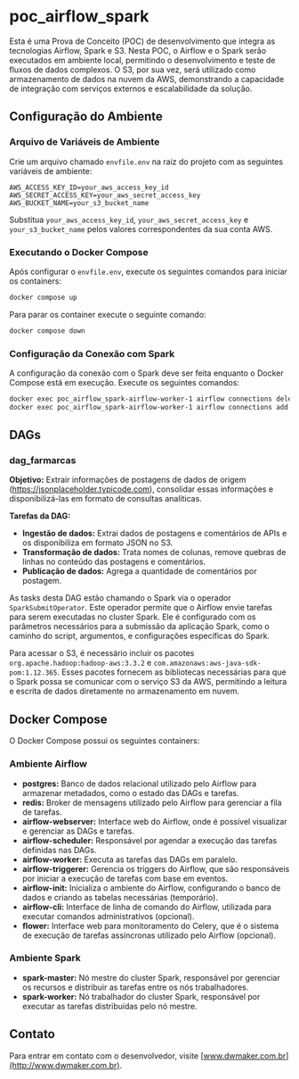 # poc_airflow_spark
Esta é uma Prova de Conceito (POC) de desenvolvimento que integra as tecnologias Airflow, Spark e S3. Nesta POC, o Airflow e o Spark serão executados em ambiente local, permitindo o desenvolvimento e teste de fluxos de dados complexos. O S3, por sua vez, será utilizado como armazenamento de dados na nuvem da AWS, demonstrando a capacidade de integração com serviços externos e escalabilidade da solução.

## Configuração do Ambiente

### Arquivo de Variáveis de Ambiente

Crie um arquivo chamado `envfile.env` na raiz do projeto com as seguintes variáveis de ambiente:

```
AWS_ACCESS_KEY_ID=your_aws_access_key_id
AWS_SECRET_ACCESS_KEY=your_aws_secret_access_key
AWS_BUCKET_NAME=your_s3_bucket_name
```

Substitua `your_aws_access_key_id`, `your_aws_secret_access_key` e `your_s3_bucket_name` pelos valores correspondentes da sua conta AWS.

### Executando o Docker Compose

Após configurar o `envfile.env`, execute os seguintes comandos para iniciar os containers:

```sh
docker compose up
```

Para parar os container execute o seguinte comando:
```sh
docker compose down
```

### Configuração da Conexão com Spark

A configuração da conexão com o Spark deve ser feita enquanto o Docker Compose está em execução. Execute os seguintes comandos:

```sh
docker exec poc_airflow_spark-airflow-worker-1 airflow connections delete spark_default
docker exec poc_airflow_spark-airflow-worker-1 airflow connections add spark_default --conn-description "Conexão default com Spark" --conn-host "spark://spark-master" --conn-port "7077" --conn-type="spark"
```

## DAGs

### dag_farmarcas
**Objetivo:** Extrair informações de postagens de dados de origem (https://jsonplaceholder.typicode.com), consolidar essas informações e disponibilizá-las em formato de consultas analíticas.

**Tarefas da DAG:**
- **Ingestão de dados:** Extrai dados de postagens e comentários de APIs e os disponibiliza em formato JSON no S3.
- **Transformação de dados:** Trata nomes de colunas, remove quebras de linhas no conteúdo das postagens e comentários.
- **Publicação de dados:** Agrega a quantidade de comentários por postagem.

As tasks desta DAG estão chamando o Spark via o operador `SparkSubmitOperator`. Este operador permite que o Airflow envie tarefas para serem executadas no cluster Spark. Ele é configurado com os parâmetros necessários para a submissão da aplicação Spark, como o caminho do script, argumentos, e configurações específicas do Spark.

Para acessar o S3, é necessário incluir os pacotes `org.apache.hadoop:hadoop-aws:3.3.2` e `com.amazonaws:aws-java-sdk-pom:1.12.365`. Esses pacotes fornecem as bibliotecas necessárias para que o Spark possa se comunicar com o serviço S3 da AWS, permitindo a leitura e escrita de dados diretamente no armazenamento em nuvem.

## Docker Compose

O Docker Compose possui os seguintes containers:

### Ambiente Airflow
- **postgres:** Banco de dados relacional utilizado pelo Airflow para armazenar metadados, como o estado das DAGs e tarefas.
- **redis:** Broker de mensagens utilizado pelo Airflow para gerenciar a fila de tarefas.
- **airflow-webserver:** Interface web do Airflow, onde é possível visualizar e gerenciar as DAGs e tarefas.
- **airflow-scheduler:** Responsável por agendar a execução das tarefas definidas nas DAGs.
- **airflow-worker:** Executa as tarefas das DAGs em paralelo.
- **airflow-triggerer:** Gerencia os triggers do Airflow, que são responsáveis por iniciar a execução de tarefas com base em eventos.
- **airflow-init:** Inicializa o ambiente do Airflow, configurando o banco de dados e criando as tabelas necessárias (temporário).
- **airflow-cli:** Interface de linha de comando do Airflow, utilizada para executar comandos administrativos (opcional).
- **flower:** Interface web para monitoramento do Celery, que é o sistema de execução de tarefas assíncronas utilizado pelo Airflow (opcional).

### Ambiente Spark
- **spark-master:** Nó mestre do cluster Spark, responsável por gerenciar os recursos e distribuir as tarefas entre os nós trabalhadores.
- **spark-worker:** Nó trabalhador do cluster Spark, responsável por executar as tarefas distribuídas pelo nó mestre.

## Contato

Para entrar em contato com o desenvolvedor, visite [www.dwmaker.com.br](http://www.dwmaker.com.br).
